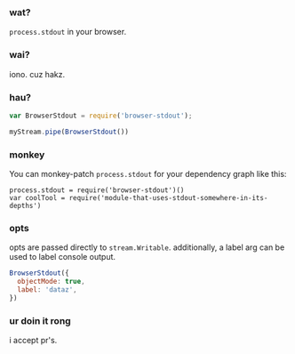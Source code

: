### wat?

`process.stdout` in your browser.

### wai?

iono. cuz hakz.

### hau?

```js
var BrowserStdout = require('browser-stdout');

myStream.pipe(BrowserStdout())
```

### monkey

You can monkey-patch `process.stdout` for your dependency graph like this:

```
process.stdout = require('browser-stdout')()
var coolTool = require('module-that-uses-stdout-somewhere-in-its-depths')
```

### opts

opts are passed directly to `stream.Writable`.
additionally, a label arg can be used to label console output.

```js
BrowserStdout({
  objectMode: true,
  label: 'dataz',
})
```

### ur doin it rong

i accept pr's.